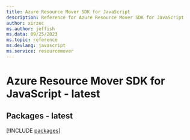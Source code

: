 ```yaml
---
title: Azure Resource Mover SDK for JavaScript
description: Reference for Azure Resource Mover SDK for JavaScript
author: xirzec
ms.author: jeffish
ms.data: 09/25/2023
ms.topic: reference
ms.devlang: javascript
ms.service: resourcemover
---
```

# Azure Resource Mover SDK for JavaScript - latest
## Packages - latest
[!INCLUDE [packages](resource-mover-index.md)]